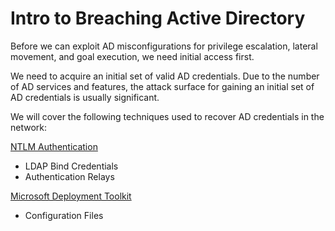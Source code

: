# Intro to Breaching Active Directory
Before we can exploit AD misconfigurations for privilege escalation, lateral movement, and goal execution, we need initial access first. 

We need to acquire an initial set of valid AD credentials. Due to the number of AD services and features, the attack surface for gaining an initial set of AD credentials is usually significant.

We will cover the following techniques used to recover AD credentials in the network:  
  
[NTLM Authentication](https://github.com/CyberCJ1999/Hacking_Notes/blob/main/Active%20Directory/Breaching%20AD/NTLM%20Authenticated%20Services.md)  

- LDAP Bind Credentials
- Authentication Relays  

[Microsoft Deployment Toolkit](https://github.com/CyberCJ1999/Hacking_Notes/blob/main/Active%20Directory/Breaching%20AD/Microsoft%20Deployment%20Toolkit.md)
- Configuration Files